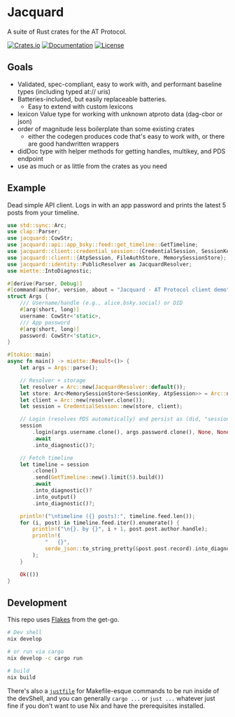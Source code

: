# Jacquard

A suite of Rust crates for the AT Protocol.

[![Crates.io](https://img.shields.io/crates/v/jacquard.svg)](https://crates.io/crates/jacquard) [![Documentation](https://docs.rs/jacquard/badge.svg)](https://docs.rs/jacquard) [![License](https://img.shields.io/crates/l/jacquard.svg)](./LICENSE)

## Goals

- Validated, spec-compliant, easy to work with, and performant baseline types (including typed at:// uris)
- Batteries-included, but easily replaceable batteries.
  - Easy to extend with custom lexicons
- lexicon Value type for working with unknown atproto data (dag-cbor or json)
- order of magnitude less boilerplate than some existing crates
  - either the codegen produces code that's easy to work with, or there are good handwritten wrappers
- didDoc type with helper methods for getting handles, multikey, and PDS endpoint
- use as much or as little from the crates as you need


## Example

Dead simple API client. Logs in with an app password and prints the latest 5 posts from your timeline.

```rust
use std::sync::Arc;
use clap::Parser;
use jacquard::CowStr;
use jacquard::api::app_bsky::feed::get_timeline::GetTimeline;
use jacquard::client::credential_session::{CredentialSession, SessionKey};
use jacquard::client::{AtpSession, FileAuthStore, MemorySessionStore};
use jacquard::identity::PublicResolver as JacquardResolver;
use miette::IntoDiagnostic;

#[derive(Parser, Debug)]
#[command(author, version, about = "Jacquard - AT Protocol client demo")]
struct Args {
    /// Username/handle (e.g., alice.bsky.social) or DID
    #[arg(short, long)]
    username: CowStr<'static>,
    /// App password
    #[arg(short, long)]
    password: CowStr<'static>,
}

#[tokio::main]
async fn main() -> miette::Result<()> {
    let args = Args::parse();

    // Resolver + storage
    let resolver = Arc::new(JacquardResolver::default());
    let store: Arc<MemorySessionStore<SessionKey, AtpSession>> = Arc::new(Default::default());
    let client = Arc::new(resolver.clone());
    let session = CredentialSession::new(store, client);

    // Login (resolves PDS automatically) and persist as (did, "session")
    session
        .login(args.username.clone(), args.password.clone(), None, None, None)
        .await
        .into_diagnostic()?;

    // Fetch timeline
    let timeline = session
        .clone()
        .send(GetTimeline::new().limit(5).build())
        .await
        .into_diagnostic()?
        .into_output()
        .into_diagnostic()?;

    println!("\ntimeline ({} posts):", timeline.feed.len());
    for (i, post) in timeline.feed.iter().enumerate() {
        println!("\n{}. by {}", i + 1, post.post.author.handle);
        println!(
            "   {}",
            serde_json::to_string_pretty(&post.post.record).into_diagnostic()?
        );
    }

    Ok(())
}
```

## Development

This repo uses [Flakes](https://nixos.asia/en/flakes) from the get-go.

```bash
# Dev shell
nix develop

# or run via cargo
nix develop -c cargo run

# build
nix build
```

There's also a [`justfile`](https://just.systems/) for Makefile-esque commands to be run inside of the devShell, and you can generally `cargo ...` or `just ...` whatever just fine if you don't want to use Nix and have the prerequisites installed.
